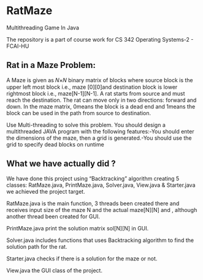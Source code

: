 # RatMaze
Multithreading Game In Java

The repository is a part of course work for CS 342 Operating Systems-2 - FCAI-HU



## Rat in a Maze Problem: 

 A Maze is given as 𝑁×𝑁 binary matrix of blocks where source block is the upper left most block i.e., maze [0][0]and destination block is lower rightmost block i.e., maze[N-1][N-1]. A rat starts from source and must reach the destination. The rat can move only in two directions: forward and down. In the maze matrix, 0means  the  block  is  a  dead  end  and 1means  the  block  can  be  used  in  the  path  from  source  to destination. 

Use Multi-threading to solve this problem. You should design a multithreaded JAVA program with the following features:-You should enter the dimensions of the maze, then a grid is generated.-You should use the grid to specify dead blocks on runtime 

 

## What we have actually did ? 

We have done this project using “Backtracking” algorithm creating 5 classes: RatMaze.java, PrintMaze.java, Solver.java, View.java & Starter.java we achieved the project target. 

RatMaze.java is the main function, 3 threads been created there and receives input size of the maze N and the actual maze[N][N] and , although another thread been created for GUI. 

PrintMaze.java print the solution matrix sol[N][N] in GUI. 

Solver.java includes functions that uses Backtracking algorithm to find the solution path for the rat. 

Starter.java checks if there is a solution for the maze or not. 

View.java the GUI class of the project. 
